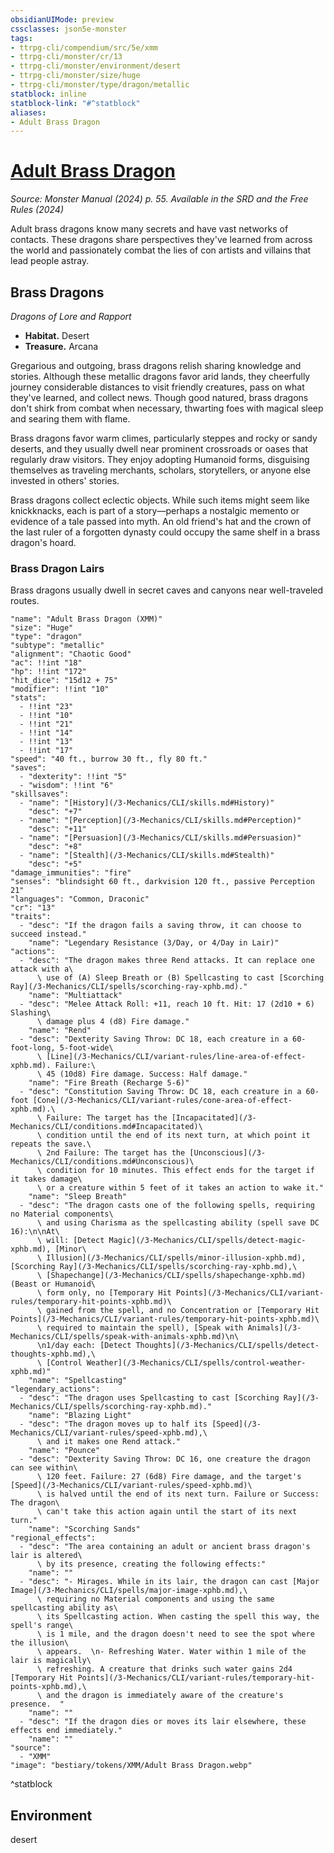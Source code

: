 ```yaml
---
obsidianUIMode: preview
cssclasses: json5e-monster
tags:
- ttrpg-cli/compendium/src/5e/xmm
- ttrpg-cli/monster/cr/13
- ttrpg-cli/monster/environment/desert
- ttrpg-cli/monster/size/huge
- ttrpg-cli/monster/type/dragon/metallic
statblock: inline
statblock-link: "#^statblock"
aliases:
- Adult Brass Dragon
---
```

# [Adult Brass Dragon](3-Mechanics\CLI\bestiary\dragon/adult-brass-dragon-xmm.md)
*Source: Monster Manual (2024) p. 55. Available in the <span title='Systems Reference Document (5.2)'>SRD</span> and the Free Rules (2024)*  

Adult brass dragons know many secrets and have vast networks of contacts. These dragons share perspectives they've learned from across the world and passionately combat the lies of con artists and villains that lead people astray.

## Brass Dragons

*Dragons of Lore and Rapport*

- **Habitat.** Desert  
- **Treasure.** Arcana  

Gregarious and outgoing, brass dragons relish sharing knowledge and stories. Although these metallic dragons favor arid lands, they cheerfully journey considerable distances to visit friendly creatures, pass on what they've learned, and collect news. Though good natured, brass dragons don't shirk from combat when necessary, thwarting foes with magical sleep and searing them with flame.

Brass dragons favor warm climes, particularly steppes and rocky or sandy deserts, and they usually dwell near prominent crossroads or oases that regularly draw visitors. They enjoy adopting Humanoid forms, disguising themselves as traveling merchants, scholars, storytellers, or anyone else invested in others' stories.

Brass dragons collect eclectic objects. While such items might seem like knickknacks, each is part of a story—perhaps a nostalgic memento or evidence of a tale passed into myth. An old friend's hat and the crown of the last ruler of a forgotten dynasty could occupy the same shelf in a brass dragon's hoard.

### Brass Dragon Lairs

Brass dragons usually dwell in secret caves and canyons near well-traveled routes.

```statblock
"name": "Adult Brass Dragon (XMM)"
"size": "Huge"
"type": "dragon"
"subtype": "metallic"
"alignment": "Chaotic Good"
"ac": !!int "18"
"hp": !!int "172"
"hit_dice": "15d12 + 75"
"modifier": !!int "10"
"stats":
  - !!int "23"
  - !!int "10"
  - !!int "21"
  - !!int "14"
  - !!int "13"
  - !!int "17"
"speed": "40 ft., burrow 30 ft., fly 80 ft."
"saves":
  - "dexterity": !!int "5"
  - "wisdom": !!int "6"
"skillsaves":
  - "name": "[History](/3-Mechanics/CLI/skills.md#History)"
    "desc": "+7"
  - "name": "[Perception](/3-Mechanics/CLI/skills.md#Perception)"
    "desc": "+11"
  - "name": "[Persuasion](/3-Mechanics/CLI/skills.md#Persuasion)"
    "desc": "+8"
  - "name": "[Stealth](/3-Mechanics/CLI/skills.md#Stealth)"
    "desc": "+5"
"damage_immunities": "fire"
"senses": "blindsight 60 ft., darkvision 120 ft., passive Perception 21"
"languages": "Common, Draconic"
"cr": "13"
"traits":
  - "desc": "If the dragon fails a saving throw, it can choose to succeed instead."
    "name": "Legendary Resistance (3/Day, or 4/Day in Lair)"
"actions":
  - "desc": "The dragon makes three Rend attacks. It can replace one attack with a\
      \ use of (A) Sleep Breath or (B) Spellcasting to cast [Scorching Ray](/3-Mechanics/CLI/spells/scorching-ray-xphb.md)."
    "name": "Multiattack"
  - "desc": "Melee Attack Roll: +11, reach 10 ft. Hit: 17 (2d10 + 6) Slashing\
      \ damage plus 4 (d8) Fire damage."
    "name": "Rend"
  - "desc": "Dexterity Saving Throw: DC 18, each creature in a 60-foot-long, 5-foot-wide\
      \ [Line](/3-Mechanics/CLI/variant-rules/line-area-of-effect-xphb.md). Failure:\
      \ 45 (10d8) Fire damage. Success: Half damage."
    "name": "Fire Breath (Recharge 5-6)"
  - "desc": "Constitution Saving Throw: DC 18, each creature in a 60-foot [Cone](/3-Mechanics/CLI/variant-rules/cone-area-of-effect-xphb.md).\
      \ Failure: The target has the [Incapacitated](/3-Mechanics/CLI/conditions.md#Incapacitated)\
      \ condition until the end of its next turn, at which point it repeats the save.\
      \ 2nd Failure: The target has the [Unconscious](/3-Mechanics/CLI/conditions.md#Unconscious)\
      \ condition for 10 minutes. This effect ends for the target if it takes damage\
      \ or a creature within 5 feet of it takes an action to wake it."
    "name": "Sleep Breath"
  - "desc": "The dragon casts one of the following spells, requiring no Material components\
      \ and using Charisma as the spellcasting ability (spell save DC 16):\n\nAt\
      \ will: [Detect Magic](/3-Mechanics/CLI/spells/detect-magic-xphb.md), [Minor\
      \ Illusion](/3-Mechanics/CLI/spells/minor-illusion-xphb.md), [Scorching Ray](/3-Mechanics/CLI/spells/scorching-ray-xphb.md),\
      \ [Shapechange](/3-Mechanics/CLI/spells/shapechange-xphb.md) (Beast or Humanoid\
      \ form only, no [Temporary Hit Points](/3-Mechanics/CLI/variant-rules/temporary-hit-points-xphb.md)\
      \ gained from the spell, and no Concentration or [Temporary Hit Points](/3-Mechanics/CLI/variant-rules/temporary-hit-points-xphb.md)\
      \ required to maintain the spell), [Speak with Animals](/3-Mechanics/CLI/spells/speak-with-animals-xphb.md)\n\
      \n1/day each: [Detect Thoughts](/3-Mechanics/CLI/spells/detect-thoughts-xphb.md),\
      \ [Control Weather](/3-Mechanics/CLI/spells/control-weather-xphb.md)"
    "name": "Spellcasting"
"legendary_actions":
  - "desc": "The dragon uses Spellcasting to cast [Scorching Ray](/3-Mechanics/CLI/spells/scorching-ray-xphb.md)."
    "name": "Blazing Light"
  - "desc": "The dragon moves up to half its [Speed](/3-Mechanics/CLI/variant-rules/speed-xphb.md),\
      \ and it makes one Rend attack."
    "name": "Pounce"
  - "desc": "Dexterity Saving Throw: DC 16, one creature the dragon can see within\
      \ 120 feet. Failure: 27 (6d8) Fire damage, and the target's [Speed](/3-Mechanics/CLI/variant-rules/speed-xphb.md)\
      \ is halved until the end of its next turn. Failure or Success: The dragon\
      \ can't take this action again until the start of its next turn."
    "name": "Scorching Sands"
"regional_effects":
  - "desc": "The area containing an adult or ancient brass dragon's lair is altered\
      \ by its presence, creating the following effects:"
    "name": ""
  - "desc": "- Mirages. While in its lair, the dragon can cast [Major Image](/3-Mechanics/CLI/spells/major-image-xphb.md),\
      \ requiring no Material components and using the same spellcasting ability as\
      \ its Spellcasting action. When casting the spell this way, the spell's range\
      \ is 1 mile, and the dragon doesn't need to see the spot where the illusion\
      \ appears.  \n- Refreshing Water. Water within 1 mile of the lair is magically\
      \ refreshing. A creature that drinks such water gains 2d4 [Temporary Hit Points](/3-Mechanics/CLI/variant-rules/temporary-hit-points-xphb.md),\
      \ and the dragon is immediately aware of the creature's presence.  "
    "name": ""
  - "desc": "If the dragon dies or moves its lair elsewhere, these effects end immediately."
    "name": ""
"source":
  - "XMM"
"image": "bestiary/tokens/XMM/Adult Brass Dragon.webp"
```
^statblock

## Environment

desert